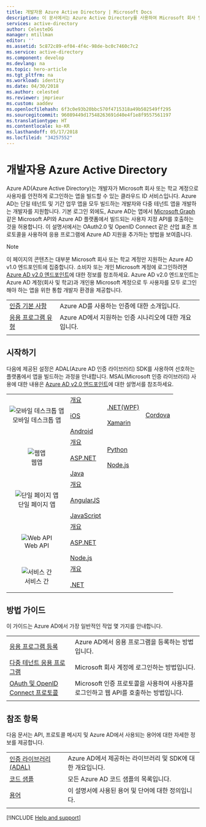 ```yaml
---
title: 개발자용 Azure Active Directory | Microsoft Docs
description: 이 문서에서는 Azure Active Directory를 사용하여 Microsoft 회사 및 학교 계정에 로그인하는 방법의 개요를 제공합니다.
services: active-directory
author: CelesteDG
manager: mtillman
editor: ''
ms.assetid: 5c872c89-ef04-4f4c-98de-bc0c7460c7c2
ms.service: active-directory
ms.component: develop
ms.devlang: na
ms.topic: hero-article
ms.tgt_pltfrm: na
ms.workload: identity
ms.date: 04/30/2018
ms.author: celested
ms.reviewer: jmprieur
ms.custom: aaddev
ms.openlocfilehash: 6f3c0e93b20bbc570f4715318a49b502549ff295
ms.sourcegitcommit: 96089449d17548263691d40e4f1e8f9557561197
ms.translationtype: HT
ms.contentlocale: ko-KR
ms.lasthandoff: 05/17/2018
ms.locfileid: "34257552"
---
```

# <a name="azure-active-directory-for-developers"></a>개발자용 Azure Active Directory

Azure AD(Azure Active Directory)는 개발자가 Microsoft 회사 또는 학교 계정으로 사용자를 안전하게 로그인하는 앱을 빌드할 수 있는 클라우드 ID 서비스입니다. Azure AD는 단일 테넌트 및 기간 업무 앱을 모두 빌드하는 개발자와 다중 테넌트 앱을 개발하는 개발자를 지원합니다. 기본 로그인 외에도, Azure AD는 앱에서 [Microsoft Graph](https://developer.microsoft.com/en-us/graph/docs/concepts/overview) 같은 Microsoft API와 Azure AD 플랫폼에서 빌드되는 사용자 지정 API를 호출하는 것을 허용합니다. 이 설명서에서는 OAuth2.0 및 OpenID Connect 같은 산업 표준 프로토콜을 사용하여 응용 프로그램에 Azure AD 지원을 추가하는 방법을 보여줍니다.

> [!NOTE]
> 이 페이지의 콘텐츠는 대부분 Microsoft 회사 또는 학교 계정만 지원하는 Azure AD v1.0 엔드포인트에 집중합니다. 소비자 또는 개인 Microsoft 계정에 로그인하려면 [Azure AD v2.0 엔드포인트](active-directory-appmodel-v2-overview.md)에 대한 정보를 참조하세요. Azure AD v2.0 엔드포인트는 Azure AD 계정(회사 및 학교)과 개인용 Microsoft 계정으로 두 사용자를 모두 로그인해야 하는 앱을 위한 통합 개발자 환경을 제공합니다.

| | |
| --- | --- |
|[인증 기본 사항](active-directory-authentication-scenarios.md) | Azure AD를 사용하는 인증에 대한 소개입니다. |
|[응용 프로그램 유형](active-directory-authentication-scenarios.md#application-types-and-scenarios) | Azure AD에서 지원하는 인증 시나리오에 대한 개요입니다. |      
| | |

## <a name="get-started"></a>시작하기
다음에 제공된 설정은 ADAL(Azure AD 인증 라이브러리) SDK를 사용하여 선호하는 플랫폼에서 앱을 빌드하는 과정을 안내합니다. MSAL(Microsoft 인증 라이브러리) 사용에 대한 내용은 [Azure AD v2.0 엔드포인트](active-directory-appmodel-v2-overview.md)에 대한 설명서를 참조하세요.

|  |  |  |  |
| --- | --- | --- | --- |
| <center>![모바일 데스크톱 앱](./media/active-directory-developers-guide/NativeApp_Icon.png)<br />모바일 데스크톱 앱</center> | [개요](active-directory-authentication-scenarios.md#native-application-to-web-api)<br /><br />[iOS](active-directory-devquickstarts-ios.md)<br /><br />[Android](active-directory-devquickstarts-android.md) | [.NET(WPF)](active-directory-devquickstarts-dotnet.md)<br /><br />[Xamarin](active-directory-devquickstarts-xamarin.md) | [Cordova](active-directory-devquickstarts-cordova.md) |
| <center>![웹앱](./media/active-directory-developers-guide/Web_app.png)<br />웹앱</center> | [개요](active-directory-authentication-scenarios.md#web-browser-to-web-application)<br /><br />[ASP.NET](active-directory-devquickstarts-webapp-dotnet.md)<br /><br />[Java](https://github.com/Azure-Samples/active-directory-java-webapp-openidconnect) | [Python](https://github.com/Azure-Samples/active-directory-python-webapp-graphapi)<br/><br/> [Node.js](active-directory-devquickstarts-openidconnect-nodejs.md) | |
| <center>![단일 페이지 앱](./media/active-directory-developers-guide/SPA.png)<br />단일 페이지 앱</center> | [개요](active-directory-authentication-scenarios.md#single-page-application-spa)<br /><br />[AngularJS](active-directory-devquickstarts-angular.md)<br /><br />[JavaScript](https://github.com/Azure-Samples/active-directory-javascript-singlepageapp-dotnet-webapi) |  |  |
| <center>![Web API](./media/active-directory-developers-guide/Web_API.png)<br />Web API</center> | [개요](active-directory-authentication-scenarios.md#web-application-to-web-api)<br /><br />[ASP.NET](active-directory-devquickstarts-webapi-dotnet.md)<br /><br />[Node.js](active-directory-devquickstarts-webapi-nodejs.md) | &nbsp; |
| <center>![서비스 간](./media/active-directory-developers-guide/Service_App.png)<br />서비스 간</center> | [개요](active-directory-authentication-scenarios.md#daemon-or-server-application-to-web-api)<br /><br />[.NET](active-directory-code-samples.md#daemon-applications-accessing-web-apis-with-the-applications-identity)|  |
|  |  |  |  |  |

## <a name="how-to-guides"></a>방법 가이드
이 가이드는 Azure AD에서 가장 일반적인 작업 몇 가지를 안내합니다.

|                                                                           |  |
|---------------------------------------------------------------------------| --- |
|[응용 프로그램 등록](active-directory-integrating-applications.md)           | Azure AD에서 응용 프로그램을 등록하는 방법입니다. |
|[다중 테넌트 응용 프로그램](active-directory-devhowto-multi-tenant-overview.md)    | Microsoft 회사 계정에 로그인하는 방법입니다. |
|[OAuth 및 OpenID Connect 프로토콜](active-directory-protocols-openid-connect-code.md)| Microsoft 인증 프로토콜을 사용하여 사용자를 로그인하고 웹 API를 호출하는 방법입니다. |
|  |  |

## <a name="reference-topics"></a>참조 항목
다음 문서는 API, 프로토콜 메시지 및 Azure AD에서 사용되는 용어에 대한 자세한 정보를 제공합니다.

|                                                                                   | |
| ----------------------------------------------------------------------------------| --- |
| [인증 라이브러리(ADAL)](active-directory-authentication-libraries.md)   | Azure AD에서 제공하는 라이브러리 및 SDK에 대한 개요입니다. |
| [코드 샘플](active-directory-code-samples.md)                                  | 모든 Azure AD 코드 샘플의 목록입니다. |
| [용어](active-directory-dev-glossary.md)                                      | 이 설명서에 사용된 용어 및 단어에 대한 정의입니다. |
|  |  |


[!INCLUDE [Help and support](../../../includes/active-directory-develop-help-support-include.md)]

